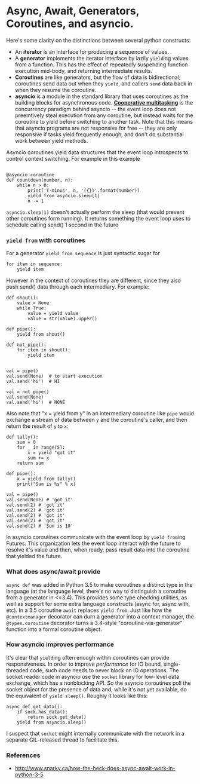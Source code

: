 # Async, Await, Generators, Coroutines, and asyncio.

Here's some clarity on the distinctions between several python constructs:

 * An **iterator** is an interface for producing a sequence of values.
 * A **generator** implements the iterator interface by lazily `yield`ing values from a function. This has the effect of repeatedly suspending function execution mid-body, and returning intermediate results.
 * **Coroutines** are like generators, but the flow of data is bidirectional; coroutines send data out when they `yield`, and callers `send` data back in when they resume the coroutine.
* **asyncio** is a module in the standard library that uses coroutines as the building blocks for asynchronous code. **[Cooperative multitasking](https://en.wikipedia.org/wiki/Cooperative_multitasking)** is the concurrency paradigm behind asyncio -- the event loop does not preemtively steal execution from any coroutine, but instead waits for the coroutine to yield before switching to another task. Note that this means that asyncio programs are not responsive for free -- they are only responsive if tasks yield frequently enough, and don't do substantial work between yield methods.

Asyncio coroutines yield data structures that the event loop introspects to control context switching. For example in this example

```

@asyncio.coroutine
def countdown(number, n):
    while n > 0:
        print('T-minus', n, '({})'.format(number))
        yield from asyncio.sleep(1)
        n -= 1
```

`asyncio.sleep(1)` doesn't actually perform the sleep (that would prevent other coroutines form running). It returns something the event loop uses to schedule calling send() 1 second in the future


### `yield from` with coroutines

For a generator `yield from sequence` is just syntactic sugar for

```
for item in sequence:
    yield item
```

However in the context of coroutines they are different,
since they also push send() data through each intermediary. For example:

```
def shout():
    value = None
    while True:
        value = yield value
        value = str(value).upper()

def pipe():
    yield from shout()
    
def not_pipe():
    for item in shout():
        yield item
    
    
val = pipe()
val.send(None)  # to start execution
val.send('hi')  # HI

val = not_pipe()
val.send(None)
val.send('hi')  # NONE
```
        
Also note that "x = yield from y" in an intermediary coroutine like `pipe` would exchange a stream of data between
`y` and the coroutine's caller, and then return the result of `y` to `x`:

```
def tally():
    sum = 0
    for _ in range(5):
        x = yield "got it"
        sum += x
    return sum
        
def pipe():
    x = yield from tally()
    print("Sum is %s" % x)
    
val = pipe()
val.send(None) # 'got it'
val.send(2) # 'got it'
val.send(2) # 'got it'
val.send(2) # 'got it'
val.send(2) # 'got it'
val.send(2) # 'Sum is 10'
```

In asyncio coroutines communicate with the event loop by `yield from`ing Futures. This organization lets the event loop interact with the future to resolve it's value and then, when ready, pass result data into the coroutine that yielded the future.


### What does async/await provide

`async def` was added in Python 3.5 to make coroutines
a distinct type in the language (at the language level, there's no way to distinguish a coroutine from a generator in <=3.4). This provides some type checking utilities, as well as support for some extra language constructs (async for, async with, etc). In a 3.5 coroutine `await` replaces `yield from`. Just like how the `@contextmanager` decorator can durn a generator into a context manager, the `@types.coroutine` decorator turns a 3.4-style "coroutine-via-generator" function into a formal coroutine object. 

### How asyncio improves performance

It's clear that `yield`ing often enough within coroutines can
provide responsiveness. In order to improve *performance* for IO bound, single-threaded code, such code needs to never block on IO operations. The socket reader code in asyncio use the `socket` library for low-level data exchange, which has a nonblocking API. So the asyncio coroutines poll the socket object for the presence of data and, while it's not yet available, do the equivalent of `yield sleep()`. Roughly it looks like this:

```
async def get_data():
    if sock.has_data():
        return sock.get_data()
    yield from asyncio.sleep()
```

I suspect that `socket` might internally communicate with the network in a separate GIL-released thread to facilitate this.

### References

* http://www.snarky.ca/how-the-heck-does-async-await-work-in-python-3-5
